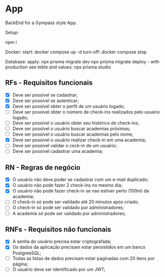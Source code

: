 # App

BackEnd for a Gympass style App.

Setup:

npm i

Docker:
  start:
  docker compose up -d
  turn-off:
  docker compose stop

Database:
  apply:
  npx prisma migrate dev
  npx prisma migrate deploy - with production
  see teble and values:
  npx prisma studio

## RFs - Requisitos funcionais

- [x] Deve ser possível se cadastrar;
- [x] Deve ser possível se autenticar;
- [x] Deve ser possível obter o perfil de um usuário logado;
- [ ] Deve ser possível obter o número de check-ins realizados pelo usuário logado;
- [ ] Deve ser possível o usuário obter seu histórico de check-ins;
- [ ] Deve ser possível o usuário buscar academias próximas;
- [ ] Deve ser possível o usuário buscar academias pelo nome;
- [x] Deve ser possível o usuário realizar check-in em uma academia;
- [ ] Deve ser possível validar o ceck-in de um usuário;
- [ ] Deve ser possível cadastrar uma academia;

## RN -  Regras de negócio

- [x] O usuário não deve poder se cadastrar com um e-mail duplicado;
- [x] O usuário não pode fazer 2 check-ins no mesmo dia;
- [x] O usuário não pode fazer check-in se nao estiver perto (100m) da academia;
- [ ] O check-in só pode ser validado até 20 minutos após criado;
- [ ] O check-in só pode ser validado por administradores;
- [ ] A academia só pode ser validado por administradores;

## RNFs - Requisitos não funcionais

- [x] A senha do usuário precisa estar criptografada;
- [x] Os dados da aplicação precisam estar persistidos em um banco PostgreeSQL;
- [ ] Todas as listas de dados precisam estar paginadas com 20 itens por página;
- [ ] O usuário deve ser identificado por um JWT;